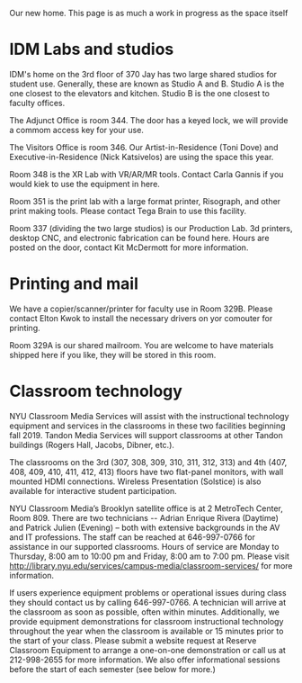 Our new home. This page is as much a work in progress as the space itself

# IDM Labs and studios
IDM's home on the 3rd floor of 370 Jay has two large shared studios for student use. Generally, these are known as Studio A and B. Studio A is the one closest to the elevators and kitchen. Studio B is the one closest to faculty offices.

The Adjunct Office is room 344. The door has a keyed lock, we will provide a commom access key for your use.

The Visitors Office is room 346. Our Artist-in-Residence (Toni Dove) and Executive-in-Residence (Nick Katsivelos) are using the space this year.

Room 348 is the XR Lab with VR/AR/MR tools. Contact Carla Gannis if you would kiek to use the equipment in here.

Room 351 is the print lab with a large format printer, Risograph, and other print making tools. Please contact Tega Brain to use this facility.

Room 337 (dividing the two large studios) is our Production Lab. 3d printers, desktop CNC, and electronic fabrication can be found here. Hours are posted on the door, contact Kit McDermott for more information.

# Printing and mail
We have a copier/scanner/printer for faculty use in Room 329B. Please contact Elton Kwok to install the necessary drivers on yor comouter for printing.

Room 329A is our shared mailroom. You are welcome to have materials shipped here if you like, they will be stored in this room.

# Classroom technology
NYU Classroom Media Services will assist with the instructional technology equipment and services in the classrooms in these two facilities beginning fall 2019.  Tandon Media Services will support classrooms at other Tandon buildings (Rogers Hall, Jacobs, Dibner, etc.).

The classrooms on the 3rd (307, 308, 309, 310, 311, 312, 313) and 4th (407, 408, 409, 410, 411, 412, 413) floors have two flat-panel monitors, with wall mounted HDMI connections. Wireless Presentation (Solstice) is also available for interactive student participation.

NYU Classroom Media’s Brooklyn satellite office is at 2 MetroTech Center, Room 809. There are two technicians -- Adrian Enrique Rivera (Daytime) and Patrick Julien (Evening) – both with extensive backgrounds in the AV and IT professions. The staff can be reached at 646-997-0766 for assistance in our supported classrooms. Hours of service are Monday to Thursday, 8:00 am to 10:00 pm and Friday, 8:00 am to 7:00 pm. Please visit http://library.nyu.edu/services/campus-media/classroom-services/ for more information.

If users experience equipment problems or operational issues during class they should contact us by calling 646-997-0766. A technician will arrive at the classroom as soon as possible, often within minutes.
Additionally, we provide equipment demonstrations for classroom instructional technology throughout the year when the classroom is available or 15 minutes prior to the start of your class. Please submit a website request at Reserve Classroom Equipment to arrange a one-on-one demonstration or call us at 212-998-2655 for more information.
We also offer informational sessions before the start of each semester (see below for more.)
